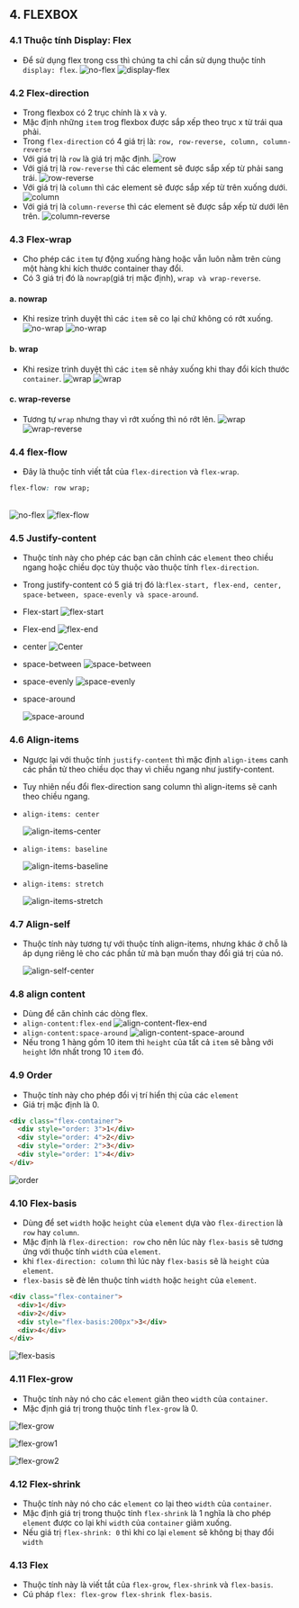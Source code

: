 ## 4. FLEXBOX

### 4.1 Thuộc tính Display: Flex

- Để sử dụng flex trong css thì chúng ta chỉ cần sử dụng thuộc tính `display: flex`.
  ![no-flex](no-flex.PNG)
  ![display-flex](dflex.PNG)

### 4.2 Flex-direction

- Trong flexbox có 2 trục chính là x và y.
- Mặc định những `item` trog flexbox được sắp xếp theo trục x từ trái qua phải.
- Trong `flex-direction` có 4 giá trị là: `row, row-reverse, column, column-reverse`
- Với giá trị là `row` là giá trị mặc định.
  ![row](dflex.PNG)
- Với giá trị là `row-reverse` thì các element sẽ được sắp xếp từ phải sang trái.
  ![row-reverse](row-reverse.PNG)
- Với giá trị là `column` thì các element sẽ được sắp xếp từ trên xuống dưới.
  ![column](flex-column.PNG)
- Với giá trị là `column-reverse` thì các element sẽ được sắp xếp từ dưới lên trên.
  ![column-reverse](column-reverse.PNG)

### 4.3 Flex-wrap

- Cho phép các `item` tự động xuống hàng hoặc vẫn luôn nằm trên cùng một hàng khi kích thước container thay đổi.
- Có 3 giá trị đó là `nowrap`(giá trị mặc định), `wrap và wrap-reverse`.

#### a. nowrap

- Khi resize trình duyệt thì các `item` sẽ co lại chứ không có rớt xuống.
  ![no-wrap](no-wrap.PNG)
  ![no-wrap](no-wrap1.PNG)

#### b. wrap

- Khi resize trình duyệt thì các `item` sẽ nhảy xuống khi thay đổi kích thước `container`.
  ![wrap](wrap.PNG)
  ![wrap](wrap1.PNG)

#### c. wrap-reverse

- Tương tự `wrap` nhưng thay vì rớt xuống thì nó rớt lên.
  ![wrap](wrap.PNG)
  ![wrap-reverse](wrap-reverse.PNG)

### 4.4 flex-flow

- Đây là thuộc tính viết tắt của `flex-direction` và `flex-wrap`.

```css
flex-flow: row wrap;
```

\
![no-flex](no-wrap.PNG)
![flex-flow](flex-flow.PNG)

### 4.5 Justify-content

- Thuộc tính này cho phép các bạn căn chỉnh các `element` theo chiều ngang hoặc chiều dọc tùy thuộc vào thuộc tính `flex-direction`.

- Trong justify-content có 5 giá trị đó là:`flex-start, flex-end, center, space-between, space-evenly và space-around`.
- Flex-start
  ![flex-start](flex-start.PNG)
- Flex-end
  ![flex-end](flex-end.PNG)
- center
  ![Center](center.PNG)
- space-between
  ![space-between](space-between.PNG)
- space-evenly
  ![space-evenly](space-evenly.PNG)
- space-around

  ![space-around](space-around.PNG)

### 4.6 Align-items

- Ngược lại với thuộc tính `justify-content` thì mặc định `align-items` canh các phần tử theo chiều dọc thay vì chiều ngang như justify-content.

- Tuy nhiên nếu đổi flex-direction sang column thì align-items sẽ canh theo chiều ngang.
- `align-items: center`

  ![align-items-center](align-items-center.PNG)

- `align-items: baseline`

  ![align-items-baseline](align-items-baseline.PNG)

- `align-items: stretch`

  ![align-items-stretch](align-items-stretch.PNG)

### 4.7 Align-self

- Thuộc tính này tương tự với thuộc tính align-items, nhưng khác ở chỗ là áp dụng riêng lẻ cho các phần tử mà bạn muốn thay đổi giá trị của nó.

  ![align-self-center](align-self-center.PNG)

### 4.8 align content

- Dùng để căn chỉnh các dòng flex.
- `align-content:flex-end`
  ![align-content-flex-end](align-content-flex-end.PNG)
- `align-content:space-around`
  ![align-content-space-around](align-content-space-around.PNG)
- Nếu trong 1 hàng gồm 10 item thì `height` của tất cả `item` sẽ bằng với `height` lớn nhất trong 10 `item` đó.

### 4.9 Order

- Thuộc tính này cho phép đổi vị trí hiển thị của các `element`
- Giá trị mặc định là 0.

```html
<div class="flex-container">
  <div style="order: 3">1</div>
  <div style="order: 4">2</div>
  <div style="order: 2">3</div>
  <div style="order: 1">4</div>
</div>
```

![order](order.PNG)

### 4.10 Flex-basis

- Dùng để set `width` hoặc `height` của `element` dựa vào `flex-direction` là `row` hay `column`.
- Mặc định là `flex-direction: row` cho nên lúc này `flex-basis` sẽ tương ứng với thuộc tính `width` của `element`.
- khi `flex-direction: column` thì lúc này `flex-basis` sẽ là `height` của `element`.
- `flex-basis` sẽ đè lên thuộc tính `width` hoặc `height` của `element`.

```html
<div class="flex-container">
  <div>1</div>
  <div>2</div>
  <div style="flex-basis:200px">3</div>
  <div>4</div>
</div>
```

![flex-basis](flex-basis.PNG)

### 4.11 Flex-grow

- Thuộc tính này nó cho các `element` giãn theo `width` của `container`.
- Mặc định giá trị trong thuộc tính `flex-grow` là 0.

![flex-grow](flex-grow.PNG)

![flex-grow1](flex-grow1.PNG)

![flex-grow2](flex-grow2.PNG)

### 4.12 Flex-shrink

- Thuộc tính này nó cho các `element` co lại theo `width` của `container`.
- Mặc định giá trị trong thuộc tính `flex-shrink` là 1 nghĩa là cho phép `element` được co lại khi `width` của `container` giảm xuống.
- Nếu giá trị `flex-shrink: 0` thì khi co lại `element` sẽ không bị thay đổi `width`

### 4.13 Flex

- Thuộc tính này là viết tắt của `flex-grow`, `flex-shrink` và `flex-basis`.
- Cú pháp `flex: flex-grow flex-shrink flex-basis`.
